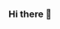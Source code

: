 ### Hi there 👋

<!--
**SVIBGP/SVIBGP** is a ✨ _special_ ✨ repository because its `README.md` (this file) appears on your GitHub profile.

This code is a Pytorch implementation of SVIBGP.
